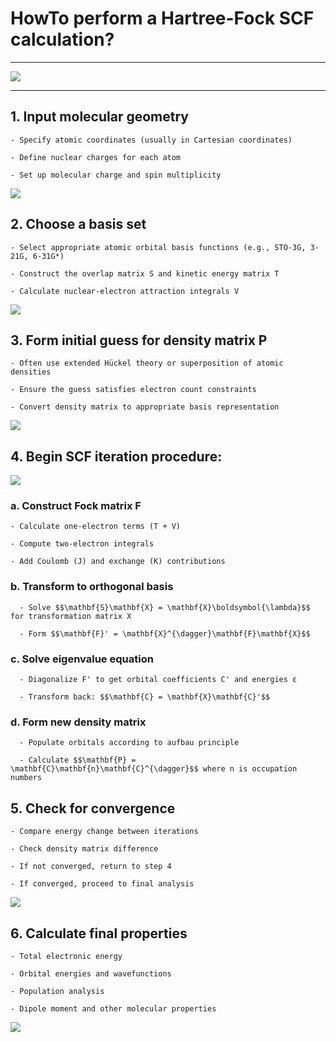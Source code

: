 # HowTo perform a Hartree-Fock SCF calculation?

---

![](./imgs/scf_001.svg)

---
## 1. Input molecular geometry

    - Specify atomic coordinates (usually in Cartesian coordinates)

    - Define nuclear charges for each atom

    - Set up molecular charge and spin multiplicity

![](./imgs/scf_002.svg)

## 2. Choose a basis set

    - Select appropriate atomic orbital basis functions (e.g., STO-3G, 3-21G, 6-31G*)

    - Construct the overlap matrix S and kinetic energy matrix T

    - Calculate nuclear-electron attraction integrals V

![](./imgs/scf_003.svg)

## 3. Form initial guess for density matrix P

    - Often use extended Hückel theory or superposition of atomic densities

    - Ensure the guess satisfies electron count constraints

    - Convert density matrix to appropriate basis representation

![](./imgs/scf_004.svg)


## 4. Begin SCF iteration procedure:

![](./imgs/scf_005.svg)

### a. Construct Fock matrix F

    - Calculate one-electron terms (T + V)

    - Compute two-electron integrals

    - Add Coulomb (J) and exchange (K) contributions



### b. Transform to orthogonal basis

      - Solve $$\mathbf{S}\mathbf{X} = \mathbf{X}\boldsymbol{\lambda}$$ for transformation matrix X

      - Form $$\mathbf{F}' = \mathbf{X}^{\dagger}\mathbf{F}\mathbf{X}$$



### c. Solve eigenvalue equation

      - Diagonalize F' to get orbital coefficients C' and energies ε

      - Transform back: $$\mathbf{C} = \mathbf{X}\mathbf{C}'$$



### d. Form new density matrix

      - Populate orbitals according to aufbau principle

      - Calculate $$\mathbf{P} = \mathbf{C}\mathbf{n}\mathbf{C}^{\dagger}$$ where n is occupation numbers


## 5. Check for convergence

    - Compare energy change between iterations

    - Check density matrix difference

    - If not converged, return to step 4

    - If converged, proceed to final analysis

![](./imgs/scf_006.svg)

## 6. Calculate final properties

    - Total electronic energy

    - Orbital energies and wavefunctions

    - Population analysis

    - Dipole moment and other molecular properties

![](./imgs/scf_007.svg)